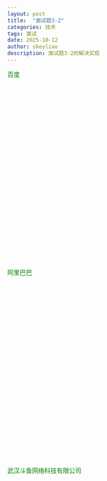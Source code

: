 ```yaml
---
layout: post
title:  "面试题3-2"
categories: 技术
tags: 面试
date: 2025-10-12
author: skeyliao
description: 面试题3-2的解决实现
---
```

<script type="text/javascript" src="http://api.map.baidu.com/api?v=2.0&ak=zNV0aVtK2Z5blHxxEcaHy5857A3kE7Ky"></script>



<p style="color:green">
百度
<div id="allmap" style="height:400px;width:715px"></div>
</p>

<p style="color:green">
阿里巴巴
<div id="allmap2" style="height:400px;width:715px"></div>
</p>

<p style="color:green">
武汉斗鱼网络科技有限公司
<div id="allma" style="height:400px;width:715px"></div>
</p>

<script type="text/javascript">
	// 百度地图API功能
	$(function(){
        	var map = new BMap.Map("allmap");
	var point = new BMap.Point(116.307689,40.056974);
	var marker = new BMap.Marker(point);  // 创建标注
	map.addOverlay(marker);              // 将标注添加到地图中
	map.centerAndZoom(point, 65);
	var opts = {
	  width : 200,     // 信息窗口宽度
	  height: 100,     // 信息窗口高度
	  title : "百度大厦" , // 信息窗口标题
	  enableMessage:true,//设置允许信息窗发送短息
	  message:"亲为啥有些内容搜索不出来。。。。。。"
	}
	var infoWindow = new BMap.InfoWindow("地址：北京市海淀区上地十街10号 ", opts);  // 创建信息窗口对象 
	marker.addEventListener("click", function(){          
		map.openInfoWindow(infoWindow,point); //开启信息窗口
	});


    })



    $(function(){
        var map = new BMap.Map("allmap2");
	var point = new BMap.Point(120.29969,30.162319);
	var marker = new BMap.Marker(point);  // 创建标注
	map.addOverlay(marker);              // 将标注添加到地图中
	map.centerAndZoom(point, 45);
	var opts = {
	  width : 200,     // 信息窗口宽度
	  height: 100,     // 信息窗口高度
	  title : "阿里巴巴总部" , // 信息窗口标题
	  enableMessage:true,//设置允许信息窗发送短息
	  message:"中国最富的互联网公司果然不负盛名"
	}
	var infoWindow = new BMap.InfoWindow("江省杭州市萧山区商城南路339号东南100米", opts);  // 创建信息窗口对象 
	marker.addEventListener("click", function(){          
		map.openInfoWindow(infoWindow,point); //开启信息窗口
	});
    })

    $(function(){
        var map = new BMap.Map("allma");
	var point = new BMap.Point(114.41567,30.484219);
	var marker = new BMap.Marker(point);  // 创建标注
	map.addOverlay(marker);              // 将标注添加到地图中
	map.centerAndZoom(point, 45);
	var opts = {
	  width : 200,     // 信息窗口宽度
	  height: 100,     // 信息窗口高度
	  title : "武汉斗鱼网络科技有限公司" , // 信息窗口标题
	  enableMessage:true,//设置允许信息窗发送短息
	  message:"百闻不如一见，果然是帅哥美女多多啊"
	}
	var infoWindow = new BMap.InfoWindow("地址：湖北省武汉市洪山区关山大道光谷软件园F4栋 ", opts);  // 创建信息窗口对象 
	marker.addEventListener("click", function(){          
		map.openInfoWindow(infoWindow,point); //开启信息窗口
	});
    


    })


</script>
